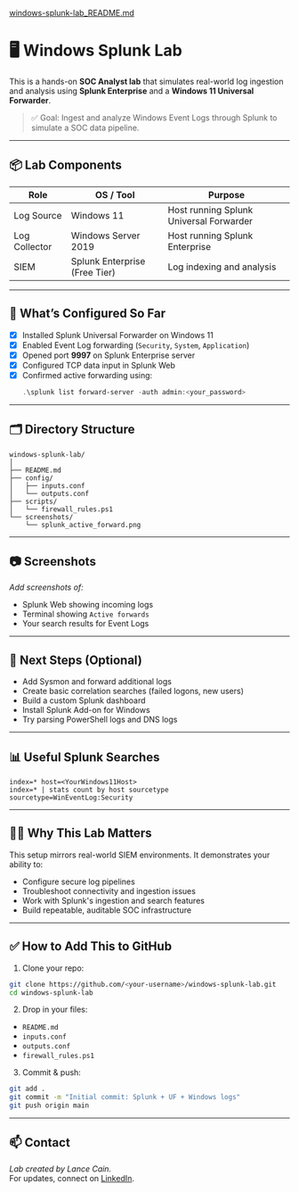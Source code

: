 [windows-splunk-lab_README.md](https://github.com/user-attachments/files/21879674/windows-splunk-lab_README.md)
# 🖥️ Windows Splunk Lab

This is a hands-on **SOC Analyst lab** that simulates real-world log ingestion and analysis using **Splunk Enterprise** and a **Windows 11 Universal Forwarder**.

> ✅ Goal: Ingest and analyze Windows Event Logs through Splunk to simulate a SOC data pipeline.

---

## 📦 Lab Components

| Role              | OS / Tool                  | Purpose                              |
|-------------------|----------------------------|--------------------------------------|
| Log Source        | Windows 11                 | Host running Splunk Universal Forwarder |
| Log Collector     | Windows Server 2019        | Host running Splunk Enterprise       |
| SIEM              | Splunk Enterprise (Free Tier) | Log indexing and analysis           |

---

## 🔧 What’s Configured So Far

- [x] Installed Splunk Universal Forwarder on Windows 11
- [x] Enabled Event Log forwarding (`Security`, `System`, `Application`)
- [x] Opened port **9997** on Splunk Enterprise server
- [x] Configured TCP data input in Splunk Web
- [x] Confirmed active forwarding using:
  ```powershell
  .\splunk list forward-server -auth admin:<your_password>
  ```

---

## 🗂️ Directory Structure

```text
windows-splunk-lab/
│
├── README.md
├── config/
│   ├── inputs.conf
│   └── outputs.conf
├── scripts/
│   └── firewall_rules.ps1
└── screenshots/
    └── splunk_active_forward.png
```

---

## 📷 Screenshots

_Add screenshots of:_
- Splunk Web showing incoming logs
- Terminal showing `Active forwards`
- Your search results for Event Logs

---

## 🚀 Next Steps (Optional)

- Add Sysmon and forward additional logs
- Create basic correlation searches (failed logons, new users)
- Build a custom Splunk dashboard
- Install Splunk Add-on for Windows
- Try parsing PowerShell logs and DNS logs

---

## 📊 Useful Splunk Searches

```spl
index=* host=<YourWindows11Host>
index=* | stats count by host sourcetype
sourcetype=WinEventLog:Security
```

---

## 👨‍💻 Why This Lab Matters

This setup mirrors real-world SIEM environments. It demonstrates your ability to:

- Configure secure log pipelines
- Troubleshoot connectivity and ingestion issues
- Work with Splunk's ingestion and search features
- Build repeatable, auditable SOC infrastructure

---

## ✅ How to Add This to GitHub

1. Clone your repo:
```bash
git clone https://github.com/<your-username>/windows-splunk-lab.git
cd windows-splunk-lab
```

2. Drop in your files:
- `README.md`
- `inputs.conf`
- `outputs.conf`
- `firewall_rules.ps1`

3. Commit & push:
```bash
git add .
git commit -m "Initial commit: Splunk + UF + Windows logs"
git push origin main
```

---

## 📫 Contact

_Lab created by Lance Cain._  
For updates, connect on [LinkedIn](https://linkedin.com).
